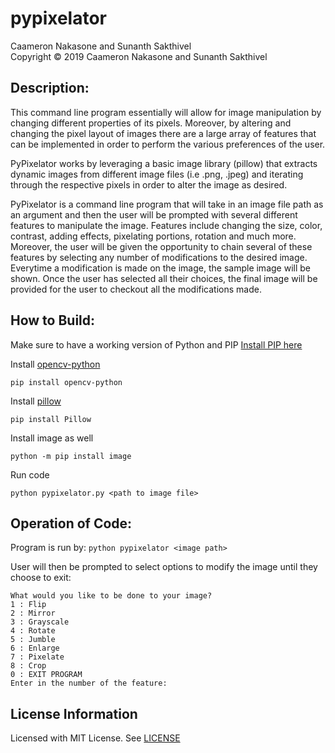 # pypixelator

Caameron Nakasone and Sunanth Sakthivel</br>
Copyright © 2019 Caameron Nakasone and Sunanth Sakthivel

## Description:
This command line program essentially will allow for image manipulation by changing different properties of its pixels. Moreover, by altering and changing the pixel layout of images there are a large array of features that can be implemented in order to perform the various preferences of the user.

PyPixelator works by leveraging a basic image library (pillow) that extracts dynamic images from different image files (i.e .png, .jpeg) and iterating through the respective pixels in order to alter the image as desired.

PyPixelator is a command line program that will take in an image file path as an argument and then the user will be prompted with several different features to manipulate the image. Features include changing the size, color, contrast, adding effects, pixelating portions, rotation and much more. Moreover, the user will be given the opportunity to chain several of these features by selecting any number of modifications to the desired image. Everytime a modification is made on the image, the sample image will be shown. Once the user has selected all their choices, the final image will be provided for the user to checkout all the modifications made.

## How to Build:
Make sure to have a working version of Python and PIP
[Install PIP here](https://pip.pypa.io/en/stable/installing/)

Install [opencv-python](https://pypi.org/project/opencv-python/)
```
pip install opencv-python
```

Install [pillow](https://pypi.org/project/Pillow/2.2.2/)
```
pip install Pillow
```
Install image as well
```
python -m pip install image
```

Run code
```
python pypixelator.py <path to image file>
```
## Operation of Code:

Program is run by: `python pypixelator <image path>`

User will then be prompted to select options to modify the image until they choose to exit:

    What would you like to be done to your image?
    1 : Flip
    2 : Mirror
    3 : Grayscale
    4 : Rotate
    5 : Jumble
    6 : Enlarge
    7 : Pixelate
    8 : Crop
    0 : EXIT PROGRAM
    Enter in the number of the feature:

## License Information
Licensed with MIT License. See [LICENSE](/LICENSE)
